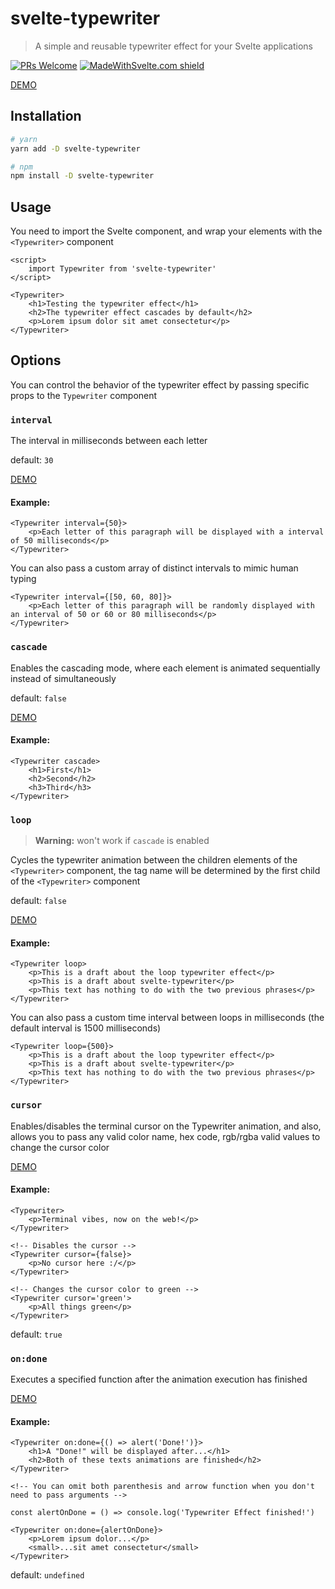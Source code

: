 # svelte-typewriter
> A simple and reusable typewriter effect for your Svelte applications

[![PRs Welcome](https://img.shields.io/badge/PRs-welcome-brightgreen.svg)](http://makeapullrequest.com)
[![MadeWithSvelte.com shield](https://madewithsvelte.com/storage/repo-shields/2074-shield.svg)](https://madewithsvelte.com/p/svelte-typewriter/shield-link)

[DEMO](https://svelte.dev/repl/9dfb73bfa9b34aeea4740fa23f5cde8a)

## Installation

```bash
# yarn
yarn add -D svelte-typewriter

# npm
npm install -D svelte-typewriter
```

## Usage

You need to import the Svelte component, and wrap your elements with the `<Typewriter>` component

```svelte
<script>
	import Typewriter from 'svelte-typewriter'
</script>

<Typewriter>
	<h1>Testing the typewriter effect</h1>
	<h2>The typewriter effect cascades by default</h2>
	<p>Lorem ipsum dolor sit amet consectetur</p>
</Typewriter>
```

## Options

You can control the behavior of the typewriter effect by passing specific props to the `Typewriter` component

### `interval`

The interval in milliseconds between each letter

default: `30`

[DEMO](https://svelte.dev/repl/eb6caec159cf454b8f2bc98f3444fa8c)

#### Example:

```svelte
<Typewriter interval={50}>
	<p>Each letter of this paragraph will be displayed with a interval of 50 milliseconds</p>
</Typewriter>
```

You can also pass a custom array of distinct intervals to mimic human typing

```svelte
<Typewriter interval={[50, 60, 80]}>
	<p>Each letter of this paragraph will be randomly displayed with an interval of 50 or 60 or 80 milliseconds</p>
</Typewriter>
```

### `cascade`

Enables the cascading mode, where each element is animated sequentially instead of simultaneously

default: `false`

[DEMO](https://svelte.dev/repl/9ddb89942e954a2a90b553356952ff46)

#### Example:

```svelte
<Typewriter cascade>
	<h1>First</h1>
	<h2>Second</h2>
	<h3>Third</h3>
</Typewriter>
```

### `loop`

> **Warning:** won't work if `cascade` is enabled

Cycles the typewriter animation between the children elements of the `<Typewriter>` component, the tag name will be determined by the first child of the `<Typewriter>` component

default: `false`

[DEMO](https://svelte.dev/repl/e8b82d83f6c2444b97619238404bcd4d)

#### Example:

```svelte
<Typewriter loop>
	<p>This is a draft about the loop typewriter effect</p>
	<p>This is a draft about svelte-typewriter</p>
	<p>This text has nothing to do with the two previous phrases</p>
</Typewriter>
```

You can also pass a custom time interval between loops in milliseconds (the default interval is 1500 milliseconds)

```svelte
<Typewriter loop={500}>
	<p>This is a draft about the loop typewriter effect</p>
	<p>This is a draft about svelte-typewriter</p>
	<p>This text has nothing to do with the two previous phrases</p>
</Typewriter>
```

### `cursor`

Enables/disables the terminal cursor on the Typewriter animation, and also, allows you to pass any valid color name, hex code, rgb/rgba valid values to change the cursor color

[DEMO](https://svelte.dev/repl/6008b5aaff6f46e5909c63e795a19f5a)

#### Example:

```svelte
<Typewriter>
	<p>Terminal vibes, now on the web!</p>
</Typewriter>

<!-- Disables the cursor -->
<Typewriter cursor={false}>
	<p>No cursor here :/</p>
</Typewriter>

<!-- Changes the cursor color to green -->
<Typewriter cursor='green'>
	<p>All things green</p>
</Typewriter>
```

default: `true`

### `on:done`

Executes a specified function after the animation execution has finished

[DEMO](https://svelte.dev/repl/145cbf66c396497aa5338846077d53e0)

#### Example:

```svelte
<Typewriter on:done={() => alert('Done!')}>
	<h1>A "Done!" will be displayed after...</h1>
	<h2>Both of these texts animations are finished</h2>
</Typewriter>

<!-- You can omit both parenthesis and arrow function when you don't need to pass arguments -->

const alertOnDone = () => console.log('Typewriter Effect finished!')

<Typewriter on:done={alertOnDone}>
	<p>Lorem ipsum dolor...</p>
	<small>...sit amet consectetur</small>
</Typewriter>
```

default: `undefined`
